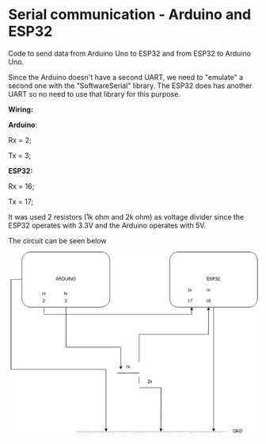 # Serial communication - Arduino and ESP32

Code to send data from Arduino Uno to ESP32 and from ESP32 to Arduino Uno.

Since the Arduino doesn't have a second UART, we need to "emulate" a second one with the "SoftwareSerial" library.
The ESP32 does has another UART so no need to use that library for this purpose.

**Wiring:**

**Arduino**:

Rx = 2;

Tx = 3;

**ESP32:**

Rx = 16;

Tx = 17;

It was used 2 resistors (1k ohm and 2k ohm) as voltage divider since the ESP32 operates with 3.3V and the Arduino operates with 5V.

The circuit can be seen below

![Circuit for the Serial Communication between Arduino and ESP32](/diagram.png "Circuit")
